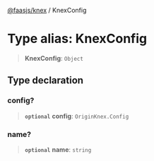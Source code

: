 [@faasjs/knex](../README.md) / KnexConfig

# Type alias: KnexConfig

> **KnexConfig**: `Object`

## Type declaration

### config?

> **`optional`** **config**: `OriginKnex.Config`

### name?

> **`optional`** **name**: `string`
